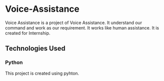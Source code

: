 # Voice-Assistance
Voice Assistance is a project of Voice Assistance. It understand our command and work as our requirement. It works like human assistance.
It is created for Internship.

## Technologies Used

### Python

This project is created using pyhton.
